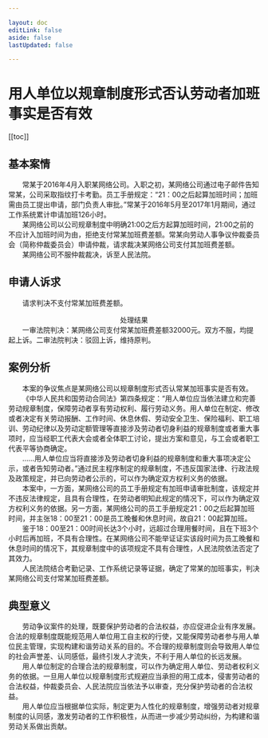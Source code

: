 ```yaml
---

layout: doc
editLink: false
aside: false
lastUpdated: false

---
```


# 用人单位以规章制度形式否认劳动者加班事实是否有效

[[toc]]

## 基本案情
&emsp;&emsp;常某于2016年4月入职某网络公司。入职之初，某网络公司通过电子邮件告知常某，公司采取指纹打卡考勤。员工手册规定：“21：00之后起算加班时间；加班需由员工提出申请，部门负责人审批。”常某于2016年5月至2017年1月期间，通过工作系统累计申请加班126小时。<br>
&emsp;&emsp;某网络公司以公司规章制度中明确21:00之后方起算加班时间，21:00之前的不应计入加班时间为由，拒绝支付常某加班费差额。常某向劳动人事争议仲裁委员会（简称仲裁委员会）申请仲裁，请求裁决某网络公司支付其加班费差额。<br>
&emsp;&emsp;某网络公司不服仲裁裁决，诉至人民法院。

## 申请人诉求
&emsp;&emsp;请求判决不支付常某加班费差额。

<center>处理结果</center>
&emsp;&emsp;一审法院判决：某网络公司支付常某加班费差额32000元。双方不服，均提起上诉。二审法院判决：驳回上诉，维持原判。

## 案例分析
&emsp;&emsp;本案的争议焦点是某网络公司以规章制度形式否认常某加班事实是否有效。<br>
&emsp;&emsp;《中华人民共和国劳动合同法》第四条规定：“用人单位应当依法建立和完善劳动规章制度，保障劳动者享有劳动权利、履行劳动义务。用人单位在制定、修改或者决定有关劳动报酬、工作时间、休息休假、劳动安全卫生、保险福利、职工培训、劳动纪律以及劳动定额管理等直接涉及劳动者切身利益的规章制度或者重大事项时，应当经职工代表大会或者全体职工讨论，提出方案和意见，与工会或者职工代表平等协商确定。<br>
&emsp;&emsp;……用人单位应当将直接涉及劳动者切身利益的规章制度和重大事项决定公示，或者告知劳动者。”通过民主程序制定的规章制度，不违反国家法律、行政法规及政策规定，并已向劳动者公示的，可以作为确定双方权利义务的依据。<br>
&emsp;&emsp;本案中，一方面，某网络公司的员工手册规定有加班申请审批制度，该规定并不违反法律规定，且具有合理性，在劳动者明知此规定的情况下，可以作为确定双方权利义务的依据。另一方面，某网络公司的员工手册规定21：00之后起算加班时间，并主张18：00至21：00是员工晚餐和休息时间，故自21：00起算加班。<br>
&emsp;&emsp;鉴于18：00至21：00时间长达3个小时，远超过合理用餐时间，且在下班3个小时后再加班，不具有合理性。在某网络公司不能举证证实该段时间为员工晚餐和休息时间的情况下，其规章制度中的该项规定不具有合理性，人民法院依法否定了其效力。<br>
&emsp;&emsp;人民法院结合考勤记录、工作系统记录等证据，确定了常某的加班事实，判决某网络公司支付常某加班费差额。

## 典型意义
&emsp;&emsp;劳动争议案件的处理，既要保护劳动者的合法权益，亦应促进企业有序发展。合法的规章制度既能规范用人单位用工自主权的行使，又能保障劳动者参与用人单位民主管理，实现构建和谐劳动关系的目的。不合理的规章制度则会导致用人单位的社会声誉差、认同感低，最终引发人才流失，不利于用人单位的长远发展。<br>
&emsp;&emsp;用人单位制定的合理合法的规章制度，可以作为确定用人单位、劳动者权利义务的依据。一旦用人单位以规章制度形式规避应当承担的用工成本，侵害劳动者的合法权益，仲裁委员会、人民法院应当依法予以审查，充分保护劳动者的合法权益。<br>
&emsp;&emsp;用人单位应当根据单位实际，制定更为人性化的规章制度，增强劳动者对规章制度的认同感，激发劳动者的工作积极性，从而进一步减少劳动纠纷，为构建和谐劳动关系做出贡献。
